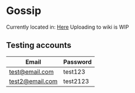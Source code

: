 # Gossip

Currently located in: [Here](https://github.com/Shimunz/COSC345/blob/master/app/Documentation/app/index.md)
Uploading to wiki is WIP

## Testing accounts
| Email | Password |
|-------|----------|
|test@email.com   | test123 |
| test2@email.com | test2123|
